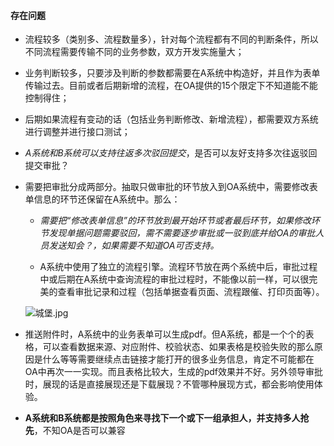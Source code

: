 #### 存在问题

- 流程较多（类别多、流程数量多），针对每个流程都有不同的判断条件，所以不同流程需要传输不同的业务参数，双方开发实施量大；
- 业务判断较多，只要涉及判断的参数都需要在A系统中构造好，并且作为表单传输过去。目前或者后期新增的流程，在OA提供的15个限定下不知道能不能控制得住；
- 后期如果流程有变动的话（包括业务判断修改、新增流程），都需要双方系统进行调整并进行接口测试；
- *A系统和B系统可以支持往返多次驳回提交*，是否可以友好支持多次往返驳回提交审批？
- 需要把审批分成两部分。抽取只做审批的环节放入到OA系统中，需要修改表单信息的环节还保留在A系统中。那么：
  - *需要把“修改表单信息”的环节放到最开始环节或者最后环节，如果修改环节发现单据问题需要驳回，需不需要逐步审批或一驳到底并给OA的审批人员发送知会？，如果需要不知道OA可否支持。*
  
  - A系统中使用了独立的流程引擎。流程环节放在两个系统中后，审批过程中或后期在A系统中查询流程的审批过程时，不能像以前一样，可以很完美的查看审批记录和过程（包括单据查看页面、流程跟催、打印页面等）。
  

  ![城堡.jpg](http://ww1.sinaimg.cn/large/662a2aably1gb1tddzuagj21hc0u0jx8.jpg)
- 推送附件时，A系统中的业务表单可以生成pdf。但A系统，都是一个个的表格，可以查看数据来源、对应附件、校验状态、如果表格是校验失败的那么原因是什么等等需要继续点击链接才能打开的很多业务信息，肯定不可能都在OA中再次一一实现。而且表格比较大，生成的pdf效果并不好。另外领导审批时，展现的话是直接展现还是下载展现？不管哪种展现方式，都会影响使用体验。
- **A系统和B系统都是按照角色来寻找下一个或下一组承担人，并支持多人抢先**，不知OA是否可以兼容


